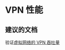 <properties
    pageTitle="vpn performance"
    description="VPN 性能"
    service="microsoft.network"
    resource="virtualnetworks"
    authors="radwiv"
    displayOrder=""
    selfHelpType="generic"
    supportTopicIds="32584880"
    resourceTags=""
    productPesIds="15526"
    cloudEnvironments="public"
/>


# <a name="vpn-performance"></a>VPN 性能

## <a name="recommended-documents"></a>**建议的文档**
验证[虚拟网络的 VPN 吞吐量](https://docs.microsoft.com/azure/vpn-gateway/vpn-gateway-validate-throughput-to-vnet)

